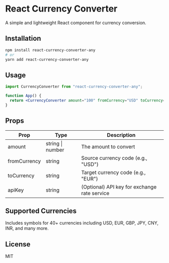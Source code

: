 # React Currency Converter

A simple and lightweight React component for currency conversion.

## Installation

```bash
npm install react-currency-converter-any
# or
yarn add react-currency-converter-any
```

## Usage

```jsx
import CurrencyConverter from "react-currency-converter-any";

function App() {
  return <CurrencyConverter amount="100" fromCurrency="USD" toCurrency="EUR" />;
}
```

## Props

| Prop         | Type             | Description                                  |
| ------------ | ---------------- | -------------------------------------------- |
| amount       | string \| number | The amount to convert                        |
| fromCurrency | string           | Source currency code (e.g., "USD")           |
| toCurrency   | string           | Target currency code (e.g., "EUR")           |
| apiKey       | string           | (Optional) API key for exchange rate service |

## Supported Currencies

Includes symbols for 40+ currencies including USD, EUR, GBP, JPY, CNY, INR, and many more.

## License

MIT
